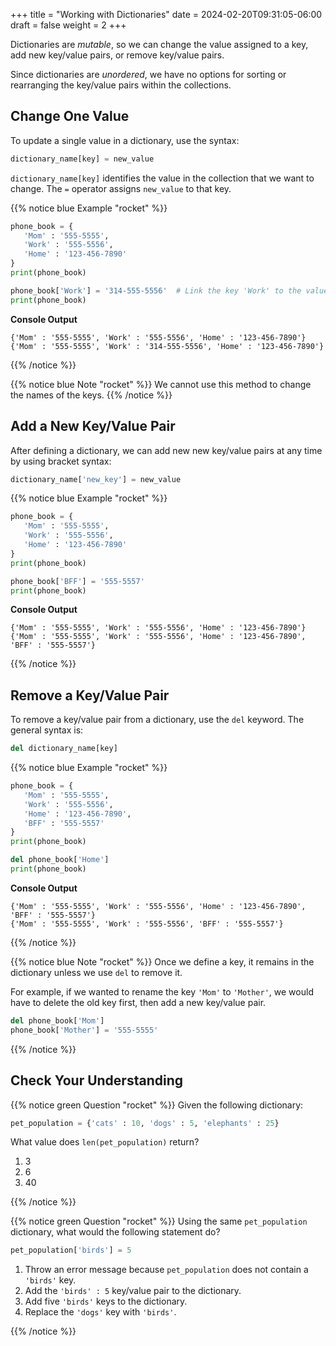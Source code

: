 +++
title = "Working with Dictionaries"
date = 2024-02-20T09:31:05-06:00
draft = false
weight = 2
+++

Dictionaries are *mutable*, so we can change the value assigned to a key, add
new key/value pairs, or remove key/value pairs.

Since dictionaries are *unordered*, we have no options for sorting or
rearranging the key/value pairs within the collections.

## Change One Value

To update a single value in a dictionary, use the syntax:

```python
dictionary_name[key] = new_value
```

`dictionary_name[key]` identifies the value in the collection that we want to
change. The `=` operator assigns `new_value` to that key.

{{% notice blue Example "rocket" %}}
```python {linenos=table}
phone_book = {
   'Mom' : '555-5555',
   'Work' : '555-5556',
   'Home' : '123-456-7890'
}
print(phone_book)

phone_book['Work'] = '314-555-5556'  # Link the key 'Work' to the value '314-555-5556'.
print(phone_book)
```

**Console Output**

```console
{'Mom' : '555-5555', 'Work' : '555-5556', 'Home' : '123-456-7890'}
{'Mom' : '555-5555', 'Work' : '314-555-5556', 'Home' : '123-456-7890'}
```
{{% /notice %}}

{{% notice blue Note "rocket" %}}
We cannot use this method to change the names of the keys.
{{% /notice %}}

## Add a New Key/Value Pair

After defining a dictionary, we can add new new key/value pairs at any time by
using bracket syntax:

```python
dictionary_name['new_key'] = new_value
```

{{% notice blue Example "rocket" %}}
```python {linenos=table}
phone_book = {
   'Mom' : '555-5555',
   'Work' : '555-5556',
   'Home' : '123-456-7890'
}
print(phone_book)

phone_book['BFF'] = '555-5557'
print(phone_book)
```

**Console Output**

```console
{'Mom' : '555-5555', 'Work' : '555-5556', 'Home' : '123-456-7890'}
{'Mom' : '555-5555', 'Work' : '555-5556', 'Home' : '123-456-7890', 'BFF' : '555-5557'}
```
{{% /notice %}}

## Remove a Key/Value Pair

To remove a key/value pair from a dictionary, use the `del` keyword. The
general syntax is:

```python
del dictionary_name[key]
```

{{% notice blue Example "rocket" %}}
```python {linenos=table}
phone_book = {
   'Mom' : '555-5555',
   'Work' : '555-5556',
   'Home' : '123-456-7890',
   'BFF' : '555-5557'
}
print(phone_book)

del phone_book['Home']
print(phone_book)
```

**Console Output**

```console
{'Mom' : '555-5555', 'Work' : '555-5556', 'Home' : '123-456-7890', 'BFF' : '555-5557'}
{'Mom' : '555-5555', 'Work' : '555-5556', 'BFF' : '555-5557'}
```
{{% /notice %}}

{{% notice blue Note "rocket" %}}
Once we define a key, it remains in the dictionary unless we use `del` to
remove it.

For example, if we wanted to rename the key `'Mom'` to `'Mother'`, we
would have to delete the old key first, then add a new key/value pair.

```python
del phone_book['Mom']
phone_book['Mother'] = '555-5555'
```
{{% /notice %}}

## Check Your Understanding

{{% notice green Question "rocket" %}}
Given the following dictionary:

```python
pet_population = {'cats' : 10, 'dogs' : 5, 'elephants' : 25}
```

What value does `len(pet_population)` return?

1. 3
1. 6
1. 40
<!-- Solution: 1 -->
{{% /notice %}}

{{% notice green Question "rocket" %}}
Using the same `pet_population` dictionary, what would the following
statement do?

```python
pet_population['birds'] = 5
```

1. Throw an error message because `pet_population` does not contain a `'birds'` key.
1. Add the `'birds' : 5` key/value pair to the dictionary.
1. Add five `'birds'` keys to the dictionary.
1. Replace the `'dogs'` key with `'birds'`.
<!-- Solution: 2 -->
{{% /notice %}}